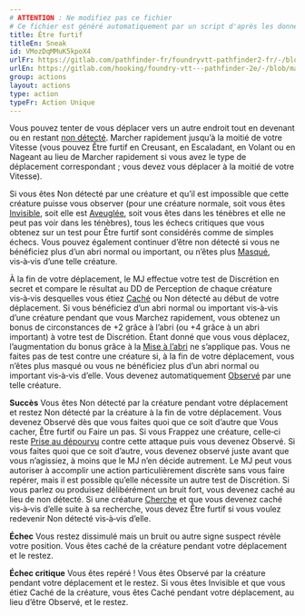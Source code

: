 ```yaml
---
# ATTENTION : Ne modifiez pas ce fichier
# Ce fichier est généré automatiquement par un script d'après les données du module Foundry VTT officiel et de sa traduction
title: Être furtif
titleEn: Sneak
id: VMozDqMMuK5kpoX4
urlFr: https://gitlab.com/pathfinder-fr/foundryvtt-pathfinder2-fr/-/blob/master/data/actions/VMozDqMMuK5kpoX4.htm
urlEn: https://gitlab.com/hooking/foundry-vtt---pathfinder-2e/-/blob/master/packs/data/actions.db/sneak.json
group: actions
layout: actions
type: action
typeFr: Action Unique
---
```

Vous pouvez tenter de vous déplacer vers un autre endroit tout en devenant ou en restant [non détecté](../etats/non-détecté.md). Marcher rapidement jusqu’à la moitié de votre Vitesse (vous pouvez Être furtif en Creusant, en Escaladant, en Volant ou en Nageant au lieu de Marcher rapidement si vous avez le type de déplacement correspondant ; vous devez vous déplacer à la moitié de votre Vitesse).

Si vous êtes Non détecté par une créature et qu’il est impossible que cette créature puisse vous observer (pour une créature normale, soit vous êtes [Invisible](../etats/invisible.md), soit elle est [Aveuglée](../etats/aveuglé.md), soit vous êtes dans les ténèbres et elle ne peut pas voir dans les ténèbres), tous les échecs critiques que vous obtenez sur un test pour Être furtif sont considérés comme de simples échecs. Vous pouvez également continuer d’être non détecté si vous ne bénéficiez plus d’un abri normal ou important, ou n’êtes plus [Masqué](../etats/masqué.md), vis‑à‑vis d’une telle créature.

À la fin de votre déplacement, le MJ effectue votre test de Discrétion en secret et compare le résultat au DD de Perception de chaque créature vis‑à‑vis desquelles vous étiez [Caché](../etats/caché.md) ou Non détecté au début de votre déplacement. Si vous bénéficiez d’un abri normal ou important vis‑à‑vis d’une créature pendant que vous Marchez rapidement, vous obtenez un bonus de circonstances de +2 grâce à l’abri (ou +4 grâce à un abri important) à votre test de Discrétion. Étant donné que vous vous déplacez, l’augmentation du bonus grâce à la [Mise à l’abri](mise-à-l-abri.md) ne s’applique pas. Vous ne faites pas de test contre une créature si, à la fin de votre déplacement, vous n’êtes plus masqué ou vous ne bénéficiez plus d’un abri normal ou important vis‑à‑vis d’elle. Vous devenez automatiquement [Observé](../etats/observé.md) par une telle créature.

**Succès** Vous êtes Non détecté par la créature pendant votre déplacement et restez Non détecté par la créature à la fin de votre déplacement. Vous devenez Observé dès que vous faites quoi que ce soit d’autre que Vous cacher, Être furtif ou Faire un pas. Si vous Frappez une créature, celle‑ci reste [Prise au dépourvu](../etats/pris-au-dépourvu.md) contre cette attaque puis vous devenez Observé. Si vous faites quoi que ce soit d’autre, vous devenez observé juste avant que vous n’agissiez, à moins que le MJ n’en décide autrement. Le MJ peut vous autoriser à accomplir une action particulièrement discrète sans vous faire repérer, mais il est possible qu’elle nécessite un autre test de Discrétion. Si vous parlez ou produisez délibérément un bruit fort, vous devenez caché au lieu de non détecté. Si une créature [Cherche](chercher.md) et que vous devenez caché vis‑à‑vis d’elle suite à sa recherche, vous devez Être furtif si vous voulez redevenir Non détecté vis‑à‑vis d’elle.

**Échec** Vous restez dissimulé mais un bruit ou autre signe suspect révèle votre position. Vous êtes caché de la créature pendant votre déplacement et le restez.

**Échec critique** Vous êtes repéré ! Vous êtes Observé par la créature pendant votre déplacement et le restez. Si vous êtes Invisible et que vous étiez Caché de la créature, vous êtes Caché pendant votre déplacement, au lieu d’être Observé, et le restez.


